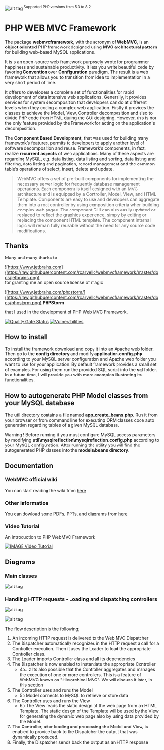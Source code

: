 ![alt tag](https://raw.githubusercontent.com/rcarvello/webmvcframework/master/docs/webmvclogo.png)
<sup>Supported PHP versions from 5.3 to 8.2</sup>

# PHP WEB MVC Framework 
The package **webmvcframework**, with the acronym of **WebMVC**, is an **object oriented** PHP framework designed using **MVC architectural  pattern** for building web-based MySQL applications.

It is s an open-source web framework purposely wrote for programmer happiness and sustainable productivity. It lets you write beautiful code by favoring **Convention** over **Configuration** paradigm. The result is a web framework that allows you to transition from idea to implementation in a very short period of time.

It offers to developers a complete set of functionalities for rapid development of data intensive web applications. Generally, it provides services for system decomposition that developers can do at different levels when they coding a complex web application. Firstly it provides the classes to achieve the Model, View, Controller decomposition and also to divide PHP code from HTML during the GUI designing. However, this is not the only feature provided by the Framework for acting on the application's decomposition.

The **Component Based Development**, that was used for building many framework’s features, permits to developers to apply another level of software decomposition and reuse. Framework’s components, in fact, realize **recurrent aspects** of web applications. Many of these aspects are regarding MySQL, e.g. data listing, data listing and sorting, data listing and filtering, data listing and pagination, record management and the common table’s operations of select, insert, delete and update. 

> WebMVC offers a set of pre-built components for implementing the necessary server logic for frequently database management operations. Each component is itself designed with an MVC architecture and is equipped by a Controller, Model, View, and HTML Template. 
Components are easy to use and developers can aggregate them into a root controller by using composition criteria when building complex web pages. 
The component GUI can also easily updated or replaced to reflect the graphics experience, simply by editing or replacing the component  HTML template. The component internal logic will remain fully reusable without the need for any source code modifications.

## Thanks
Many and many thanks to   

![https://www.jetbrains.com](https://raw.githubusercontent.com/rcarvello/webmvcframework/master/docs/jetbrains.png)  
for granting me an open source license of magic   
   
![https://www.jetbrains.com/phpstorm/](https://raw.githubusercontent.com/rcarvello/webmvcframework/master/docs/phpstorm.png)   **PHPStorm**       
    
that I used in the development of PHP Web MVC Framework.   

[![Quality Gate Status](https://sonarcloud.io/api/project_badges/measure?project=rcarvello_webmvcframework&metric=alert_status)](https://sonarcloud.io/summary/new_code?id=rcarvello_webmvcframework)
[![Vulnerabilities](https://sonarcloud.io/api/project_badges/measure?project=rcarvello_webmvcframework&metric=vulnerabilities)](https://sonarcloud.io/summary/new_code?id=rcarvello_webmvcframework)

## How to install
To install the framework download and copy it into an Apache web folder. Then go to the **config directory** and modify **application.config.php** according to your MySQL server configuration and Apache web folder you want to use for your application.
By default framework provides a small set  of examples. For using them run the provided SQL script into the **sql** folder.
In a future time, I will provide you with more examples illustrating its functionalities.  

## How to autogenerate PHP Model classes from your MySQL database
The util directory contains a file named **app_create_beans.php**.
Run it from your browser or from command line for executing ORM classes code auto generation regarding tables of a given MySQL database.

Warning !
Before running it you must configure MySQL access parameters by modifying **util\mysqlreflection\mysqlreflection.config.php** according to your MySQL configuration.
After running the utility you will find the autogenerated PHP classes into the **models\beans directory**.

## Documentation

###  WebMVC official wiki
You can start reading the wiki from [here](https://github.com/rcarvello/webmvcframework/wiki)

### Other information
You can dowload some PDFs, PPTs, and diagrams from [here](https://github.com/rcarvello/webmvcframework/tree/master/docs)

### Video Tutorial
An introduction to PHP WebMVC Framework   

[![IMAGE Video Tutorial](https://i.ytimg.com/vi/7zJFXLd4rk8/hqdefault.jpg?custom=true&w=196&h=220&stc=true&jpg444=true&jpgq=90&sp=67&sigh=5Dym90YTR05kyX82Kg8gW9VseUk)](https://www.youtube.com/watch?v=7zJFXLd4rk8&t=37s)

## Diagrams

### Main classes
![alt tag](https://raw.githubusercontent.com/rcarvello/webmvcframework/master/docs/framework.png)

### Handling HTTP requests - Loading and dispatching controllers
![alt tag](https://raw.githubusercontent.com/rcarvello/webmvcframework/master/docs/Dispatch%20and%20Create%20MVC%20Instance.png)


![alt tag](https://raw.githubusercontent.com/rcarvello/webmvcframework/master/docs/wiki_resource/WebMVCRequestHandling.png)

The flow description is the following;
1. An incoming HTTP request is delivered to the Web MVC Dispatcher 
2. The Dispatcher automatically recognizes in the HTTP request a call for a Controller execution. Then it uses the Loader to load the appropriate Controller class.
3. The Loader imports Controller class and all its dependencies
4. The Dispatcher is now enabled to instantiate the appropriate Controller
   * 4b...z Its also possible that the Controller aggregates and manages the execution of one or more controllers. This is a feature of WebMVC known as "Hierarchical MVC". We will discuss it later,  in this [section](https://github.com/rcarvello/webmvcframework/wiki/Content-based-decomposition)
5. The Controller uses and runs the Model
   * 5b Model connects to MySQL to retrieve or store data
6. The Controller uses and runs the View
   * 6b The View reads the static design of the web page from an HTML Template. The static design of the Template will be used by the View for generating the dynamic web page also by using data provided by the Model.
7. The Controller, after loading and processing the Model and View, is enabled to provide back to the Dispatcher the output that was dynamically produced.
8. Finally, the Dispatcher sends back the output as an HTTP response

